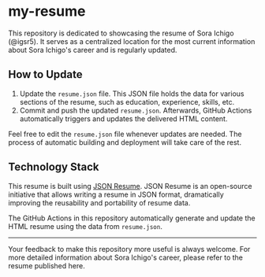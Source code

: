 # my-resume

This repository is dedicated to showcasing the resume of Sora Ichigo (@igsr5). It serves as a centralized location for the most current information about Sora Ichigo's career and is regularly updated.

## How to Update

1. Update the `resume.json` file. This JSON file holds the data for various sections of the resume, such as education, experience, skills, etc.
2. Commit and push the updated `resume.json`. Afterwards, GitHub Actions automatically triggers and updates the delivered HTML content.

Feel free to edit the `resume.json` file whenever updates are needed. The process of automatic building and deployment will take care of the rest.

## Technology Stack

This resume is built using [JSON Resume](https://jsonresume.org/). JSON Resume is an open-source initiative that allows writing a resume in JSON format, dramatically improving the reusability and portability of resume data.

The GitHub Actions in this repository automatically generate and update the HTML resume using the data from `resume.json`.

---

Your feedback to make this repository more useful is always welcome. For more detailed information about Sora Ichigo's career, please refer to the resume published here.
